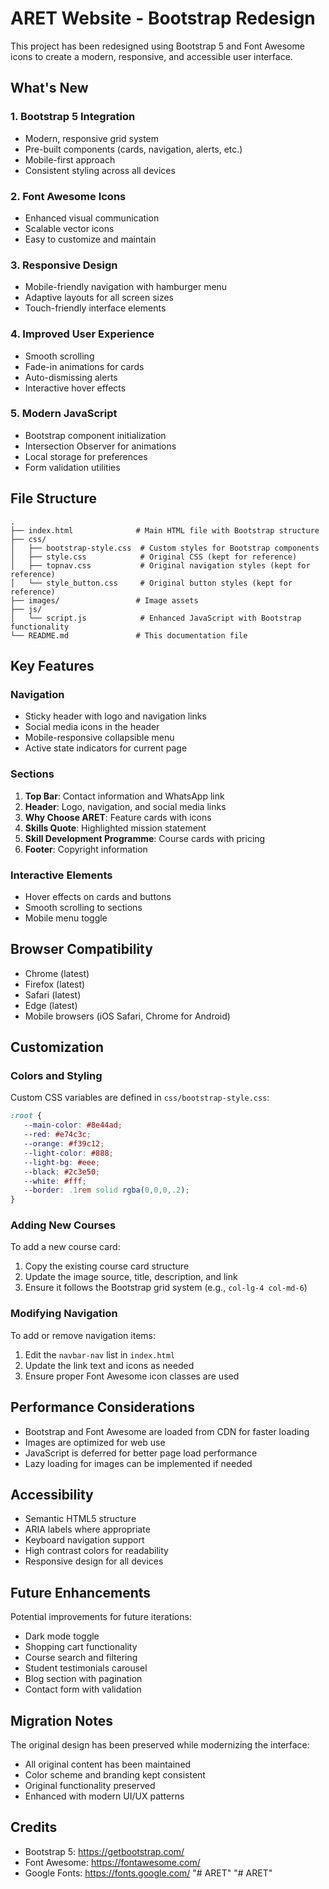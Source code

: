 # ARET Website - Bootstrap Redesign

This project has been redesigned using Bootstrap 5 and Font Awesome icons to create a modern, responsive, and accessible user interface.

## What's New

### 1. Bootstrap 5 Integration
- Modern, responsive grid system
- Pre-built components (cards, navigation, alerts, etc.)
- Mobile-first approach
- Consistent styling across all devices

### 2. Font Awesome Icons
- Enhanced visual communication
- Scalable vector icons
- Easy to customize and maintain

### 3. Responsive Design
- Mobile-friendly navigation with hamburger menu
- Adaptive layouts for all screen sizes
- Touch-friendly interface elements

### 4. Improved User Experience
- Smooth scrolling
- Fade-in animations for cards
- Auto-dismissing alerts
- Interactive hover effects

### 5. Modern JavaScript
- Bootstrap component initialization
- Intersection Observer for animations
- Local storage for preferences
- Form validation utilities

## File Structure

```
.
├── index.html              # Main HTML file with Bootstrap structure
├── css/
│   ├── bootstrap-style.css  # Custom styles for Bootstrap components
│   ├── style.css            # Original CSS (kept for reference)
│   ├── topnav.css           # Original navigation styles (kept for reference)
│   └── style_button.css     # Original button styles (kept for reference)
├── images/                 # Image assets
├── js/
│   └── script.js            # Enhanced JavaScript with Bootstrap functionality
└── README.md               # This documentation file
```

## Key Features

### Navigation
- Sticky header with logo and navigation links
- Social media icons in the header
- Mobile-responsive collapsible menu
- Active state indicators for current page

### Sections
1. **Top Bar**: Contact information and WhatsApp link
2. **Header**: Logo, navigation, and social media links
3. **Why Choose ARET**: Feature cards with icons
4. **Skills Quote**: Highlighted mission statement
5. **Skill Development Programme**: Course cards with pricing
6. **Footer**: Copyright information

### Interactive Elements
- Hover effects on cards and buttons
- Smooth scrolling to sections
- Mobile menu toggle

## Browser Compatibility

- Chrome (latest)
- Firefox (latest)
- Safari (latest)
- Edge (latest)
- Mobile browsers (iOS Safari, Chrome for Android)

## Customization

### Colors and Styling
Custom CSS variables are defined in `css/bootstrap-style.css`:
```css
:root {
   --main-color: #8e44ad;
   --red: #e74c3c;
   --orange: #f39c12;
   --light-color: #888;
   --light-bg: #eee;
   --black: #2c3e50;
   --white: #fff;
   --border: .1rem solid rgba(0,0,0,.2);
}
```

### Adding New Courses
To add a new course card:
1. Copy the existing course card structure
2. Update the image source, title, description, and link
3. Ensure it follows the Bootstrap grid system (e.g., `col-lg-4 col-md-6`)

### Modifying Navigation
To add or remove navigation items:
1. Edit the `navbar-nav` list in `index.html`
2. Update the link text and icons as needed
3. Ensure proper Font Awesome icon classes are used

## Performance Considerations

- Bootstrap and Font Awesome are loaded from CDN for faster loading
- Images are optimized for web use
- JavaScript is deferred for better page load performance
- Lazy loading for images can be implemented if needed

## Accessibility

- Semantic HTML5 structure
- ARIA labels where appropriate
- Keyboard navigation support
- High contrast colors for readability
- Responsive design for all devices

## Future Enhancements

Potential improvements for future iterations:
- Dark mode toggle
- Shopping cart functionality
- Course search and filtering
- Student testimonials carousel
- Blog section with pagination
- Contact form with validation

## Migration Notes

The original design has been preserved while modernizing the interface:
- All original content has been maintained
- Color scheme and branding kept consistent
- Original functionality preserved
- Enhanced with modern UI/UX patterns

## Credits

- Bootstrap 5: https://getbootstrap.com/
- Font Awesome: https://fontawesome.com/
- Google Fonts: https://fonts.google.com/
"# ARET" 
"# ARET" 
